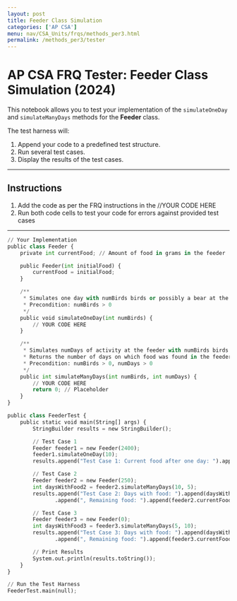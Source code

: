```yaml
---
layout: post
title: Feeder Class Simulation
categories: ['AP CSA']
menu: nav/CSA_Units/frqs/methods_per3.html
permalink: /methods_per3/tester
---
```


# AP CSA FRQ Tester: Feeder Class Simulation (2024)

This notebook allows you to test your implementation of the `simulateOneDay` and `simulateManyDays` methods for the **Feeder** class.

The test harness will:
1. Append your code to a predefined test structure.
2. Run several test cases.
3. Display the results of the test cases.

---

## Instructions

1. Add the code as per the FRQ instructions in the //YOUR CODE HERE
2. Run both code cells to test your code for errors against provided test cases
---




```python
// Your Implementation
public class Feeder {
    private int currentFood; // Amount of food in grams in the feeder

    public Feeder(int initialFood) {
        currentFood = initialFood;
    }

    /**
     * Simulates one day with numBirds birds or possibly a bear at the feeder.
     * Precondition: numBirds > 0
     */
    public void simulateOneDay(int numBirds) {
        // YOUR CODE HERE
    }

    /**
     * Simulates numDays of activity at the feeder with numBirds birds.
     * Returns the number of days on which food was found in the feeder.
     * Precondition: numBirds > 0, numDays > 0
     */
    public int simulateManyDays(int numBirds, int numDays) {
        // YOUR CODE HERE
        return 0; // Placeholder
    }
}

```


```python
public class FeederTest {
    public static void main(String[] args) {
        StringBuilder results = new StringBuilder();

        // Test Case 1
        Feeder feeder1 = new Feeder(2400);
        feeder1.simulateOneDay(10);
        results.append("Test Case 1: Current food after one day: ").append(feeder1.currentFood).append("\n");

        // Test Case 2
        Feeder feeder2 = new Feeder(250);
        int daysWithFood2 = feeder2.simulateManyDays(10, 5);
        results.append("Test Case 2: Days with food: ").append(daysWithFood2)
               .append(", Remaining food: ").append(feeder2.currentFood).append("\n");

        // Test Case 3
        Feeder feeder3 = new Feeder(0);
        int daysWithFood3 = feeder3.simulateManyDays(5, 10);
        results.append("Test Case 3: Days with food: ").append(daysWithFood3)
               .append(", Remaining food: ").append(feeder3.currentFood).append("\n");

        // Print Results
        System.out.println(results.toString());
    }
}

// Run the Test Harness
FeederTest.main(null);

```
